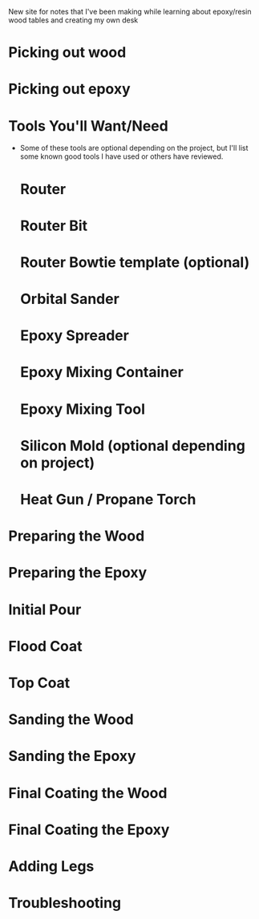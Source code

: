 New site for notes that I've been making while learning about epoxy/resin wood tables and creating my own desk

# Picking out wood

# Picking out epoxy

# Tools You'll Want/Need
- Some of these tools are optional depending on the project, but I'll list some known good tools I have used or others have reviewed.

    # Router

    # Router Bit

    # Router Bowtie template (optional)

    # Orbital Sander

    # Epoxy Spreader

    # Epoxy Mixing Container

    # Epoxy Mixing Tool

    # Silicon Mold (optional depending on project)

    # Heat Gun / Propane Torch

# Preparing the Wood

# Preparing the Epoxy

# Initial Pour

# Flood Coat

# Top Coat

# Sanding the Wood

# Sanding the Epoxy

# Final Coating the Wood

# Final Coating the Epoxy

# Adding Legs

# Troubleshooting
